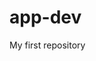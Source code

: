# app-dev
My first repository
[^1]: Game of throme are one of the most underrated series nowadays because of fantastic story line, which is i love <3.
